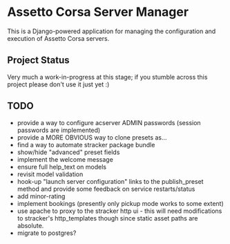 Assetto Corsa Server Manager
============================

This is a Django-powered application for managing the configuration and execution of Assetto Corsa servers.


Project Status
--------------

Very much a work-in-progress at this stage; if you stumble across this project please don't use it just yet :)


TODO
----

* provide a way to configure acserver ADMIN passwords (session passwords are implemented)
* provide a MORE OBVIOUS way to clone presets as...
* find a way to automate stracker package bundle
* show/hide "advanced" preset fields
* implement the welcome message
* ensure full help_text on models
* revisit model validation
* hook-up "launch server configuration" links to the publish_preset method and provide some feedback on service restarts/status
* add minor-rating
* implement bookings (presently only pickup mode works to some extent)
* use apache to proxy to the stracker http ui - this will need modifications to stracker's http_templates though since static asset paths are absolute.
* migrate to postgres?
